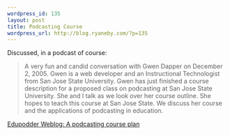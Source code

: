 ```yaml
--- 
wordpress_id: 135
layout: post
title: Podcasting Course
wordpress_url: http://blog.ryaneby.com/?p=135
---
```

Discussed, in a podcast of course:

<blockquote>A very fun and candid conversation with Gwen Dapper on December 2, 2005. Gwen is a web developer and an Instructional Technologist from San Jose State University. Gwen has just finished a course description for a proposed class on podcasting at San Jose State University. She and I talk as we look over her course outline. She hopes to teach this course at San Jose State. We discuss her course and the applications of podcasting in education.</blockquote>

 <a href="http://weblog.edupodder.com/2005/12/podcasting-course-plan.html" title="Edupodder Weblog: A podcasting course plan">Edupodder Weblog: A podcasting course plan</a>
